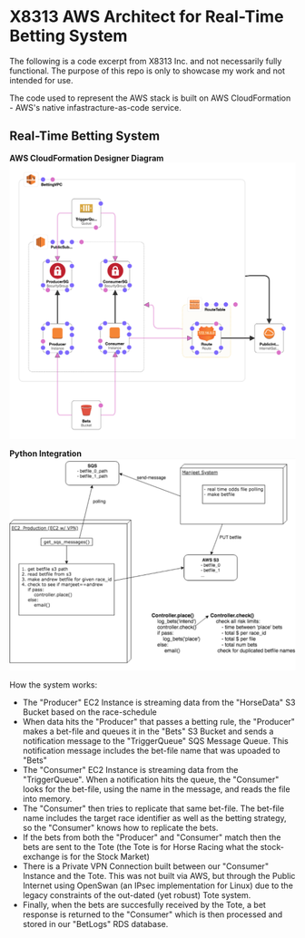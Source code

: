 # X8313 AWS Architect for Real-Time Betting System
The following is a code excerpt from X8313 Inc. and not necessarily fully functional. The purpose of this repo is only to showcase my work and not intended for use.

The code used to represent the AWS stack is built on AWS CloudFormation - AWS's native infastracture-as-code service.

## Real-Time Betting System

**AWS CloudFormation Designer Diagram**
![rt-betting-diagram](https://github.com/kulidje/x8313-aws-infrastructure-as-code/blob/master/pics/RTBetting-designer.png)

**Python Integration**
![rt-betting](https://github.com/kulidje/x8313-aws-infrastructure-as-code/blob/master/pics/rt-betting.png)

How the system works:

- The "Producer" EC2 Instance is streaming data from the "HorseData" S3 Bucket based on the race-schedule
- When data hits the "Producer" that passes a betting rule, the "Producer" makes a bet-file and queues it in the "Bets" S3 Bucket and sends a notification message to the "TriggerQueue" SQS Message Queue. This notification message includes the bet-file name that was upoaded to "Bets"
- The "Consumer" EC2 Instance is streaming data from the "TriggerQueue". When a notification hits the queue, the "Consumer" looks for the bet-file, using the name in the message, and reads the file into memory. 
- The "Consumer" then tries to replicate that same bet-file. The bet-file name includes the target race identifier as well as the betting strategy, so the "Consumer" knows how to replicate the bets. 
- If the bets from both the "Producer" and "Consumer" match then the bets are sent to the Tote (the Tote is for Horse Racing what the stock-exchange is for the Stock Market)
- There is a Private VPN Connection built between our "Consumer" Instance and the Tote. This was not built via AWS, but through the Public Internet using OpenSwan (an IPsec implementation for Linux) due to the legacy constraints of the out-dated (yet robust) Tote system. 
- Finally, when the bets are succesfully received by the Tote, a bet response is returned to the "Consumer" which is then processed and stored in our "BetLogs" RDS database.
